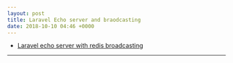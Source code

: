 ```yaml
---
layout: post
title: Laravel Echo server and braodcasting
date: 2018-10-10 04:46 +0000
---
```


* [Laravel echo server with redis broadcasting](https://medium.com/@dennissmink/laravel-echo-server-how-to-24d5778ece8b)


---